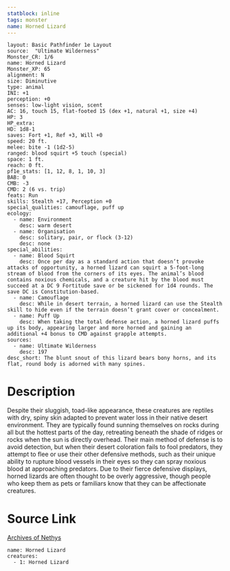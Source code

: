 ```yaml
---
statblock: inline
tags: monster
name: Horned Lizard
---
```

```statblock
layout: Basic Pathfinder 1e Layout
source:  "Ultimate Wilderness"
Monster_CR: 1/6
name: Horned Lizard
Monster_XP: 65
alignment: N
size: Diminutive
type: animal
INI: +1
perception: +0
senses: low-light vision, scent
AC: 16, touch 15, flat-footed 15 (dex +1, natural +1, size +4)
HP: 3
HP_extra: 
HD: 1d8-1
saves: Fort +1, Ref +3, Will +0
speed: 20 ft.
melee: bite -1 (1d2-5)
ranged: blood squirt +5 touch (special)
space: 1 ft.
reach: 0 ft.
pf1e_stats: [1, 12, 8, 1, 10, 3]
BAB: 0
CMB: -3
CMD: 2 (6 vs. trip)
feats: Run
skills: Stealth +17, Perception +0
special_qualities: camouflage, puff up
ecology:
  - name: Environment
    desc: warm desert
  - name: Organisation
    desc: solitary, pair, or flock (3-12)
    desc: none
special_abilities:
  - name: Blood Squirt
    desc: Once per day as a standard action that doesn’t provoke attacks of opportunity, a horned lizard can squirt a 5-foot-long stream of blood from the corners of its eyes. The animal’s blood contains noxious chemicals, and a creature hit by the blood must succeed at a DC 9 Fortitude save or be sickened for 1d4 rounds. The save DC is Constitution-based.
  - name: Camouflage
    desc: While in desert terrain, a horned lizard can use the Stealth skill to hide even if the terrain doesn’t grant cover or concealment.
  - name: Puff Up
    desc: When taking the total defense action, a horned lizard puffs up its body, appearing larger and more horned and gaining an additional +4 bonus to CMD against grapple attempts.
sources:
  - name: Ultimate Wilderness
    desc: 197
desc_short: The blunt snout of this lizard bears bony horns, and its flat, round body is adorned with many spines.
```
# Description
Despite their sluggish, toad-like appearance, these creatures are reptiles with dry, spiny skin adapted to prevent water loss in their native desert environment. They are typically found sunning themselves on rocks during all but the hottest parts of the day, retreating beneath the shade of ridges or rocks when the sun is directly overhead. Their main method of defense is to avoid detection, but when their desert coloration fails to fool predators, they attempt to flee or use their other defensive methods, such as their unique ability to rupture blood vessels in their eyes so they can spray noxious blood at approaching predators. Due to their fierce defensive displays, horned lizards are often thought to be overly aggressive, though people who keep them as pets or familiars know that they can be affectionate creatures.
# Source Link
[Archives of Nethys](https://aonprd.com/MonsterDisplay.aspx?ItemName=Horned%20Lizard)
```encounter-table
name: Horned Lizard
creatures:
  - 1: Horned Lizard
```
